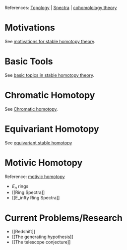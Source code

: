 References: [Topology](Topology) | [Spectra](Spectra.md) | [cohomolology theory](cohomolology%20theory.md)

# Motivations
See [motivations for stable homotopy theory](motivations%20for%20stable%20homotopy%20theory).

# Basic Tools
See [basic topics in stable homotopy theory](basic%20topics%20in%20stable%20homotopy%20theory).

# Chromatic Homotopy
See [Chromatic homotopy](Chromatic%20homotopy%20theory).

# Equivariant Homotopy

See [equivariant stable homotopy](equivariant%20stable%20homotopy%20theory)

# Motivic Homotopy
Reference: [motivic homotopy](motivic%20homotopy.md)

- $E_n$ rings
- [[Ring Spectra]]
- [[E_infty Ring Spectra]]

# Current Problems/Research
- [[Redshift]]
- [[The generating hypothesis]]
- [[The telescope conjecture]]